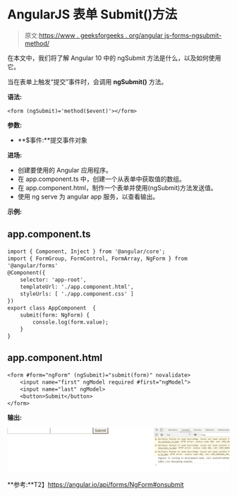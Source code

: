 # AngularJS 表单 Submit()方法

> 原文:[https://www . geeksforgeeks . org/angular js-forms-ngsubmit-method/](https://www.geeksforgeeks.org/angularjs-forms-ngsubmit-method/)

在本文中，我们将了解 Angular 10 中的 ngSubmit 方法是什么，以及如何使用它。

当在表单上触发“提交”事件时，会调用 **ngSubmit()** 方法。

**语法:**

```
<form (ngSubmit)='method($event)'></form>
```

**参数:**

*   **$事件:**提交事件对象

**进场:**

*   创建要使用的 Angular 应用程序。
*   在 app.component.ts 中，创建一个从表单中获取值的数组。
*   在 app.component.html，制作一个表单并使用(ngSubmit)方法发送值。
*   使用 ng serve 为 angular app 服务，以查看输出。

**示例:**

## app.component.ts

```
import { Component, Inject } from '@angular/core';
import { FormGroup, FormControl, FormArray, NgForm } from '@angular/forms'
@Component({
    selector: 'app-root',
    templateUrl: './app.component.html',
    styleUrls: [ './app.component.css' ]
})
export class AppComponent  {
    submit(form: NgForm) {
        console.log(form.value);   
    }
}
```

## app.component.html

```
<form #form="ngForm" (ngSubmit)="submit(form)" novalidate>
    <input name="first" ngModel required #first="ngModel">
    <input name="last" ngModel>
    <button>Submit</button>
</form>
```

**输出:**

![](img/cef1513fe77e4e9a8c07743fc568dfe9.png)

**参考:**T2】https://angular.io/api/forms/NgForm#onsubmit